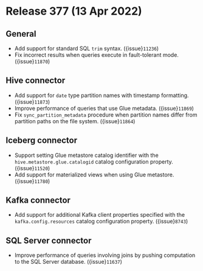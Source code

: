 # Release 377 (13 Apr 2022)

## General

* Add support for standard SQL `trim` syntax. ({issue}`11236`)
* Fix incorrect results when queries execute in fault-tolerant mode. ({issue}`11870`)

## Hive connector

* Add support for `date` type partition names with timestamp formatting. ({issue}`11873`)
* Improve performance of queries that use Glue metadata. ({issue}`11869`)
* Fix `sync_partition_metadata` procedure when partition names differ from
  partition paths on the file system. ({issue}`11864`)

## Iceberg connector

* Support setting Glue metastore catalog identifier with the
  `hive.metastore.glue.catalogid` catalog configuration property. ({issue}`11520`)
* Add support for materialized views when using Glue metastore. ({issue}`11780`)

## Kafka connector

* Add support for additional Kafka client properties specified with the
  `kafka.config.resources` catalog configuration property. ({issue}`8743`)

## SQL Server connector

* Improve performance of queries involving joins by pushing computation to the
  SQL Server database. ({issue}`11637`)
